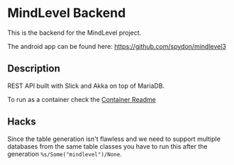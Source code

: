 # MindLevel Backend
This is the backend for the MindLevel project.

The android app can be found here: https://github.com/spydon/mindlevel3

## Description
REST API built with Slick and Akka on top of MariaDB.

To run as a container check the [Container Readme](container/readme.txt)

## Hacks
Since the table generation isn't flawless and we need to support multiple databases from the same table classes you have
to run this after the generation `%s/Some("mindlevel")/None`.
